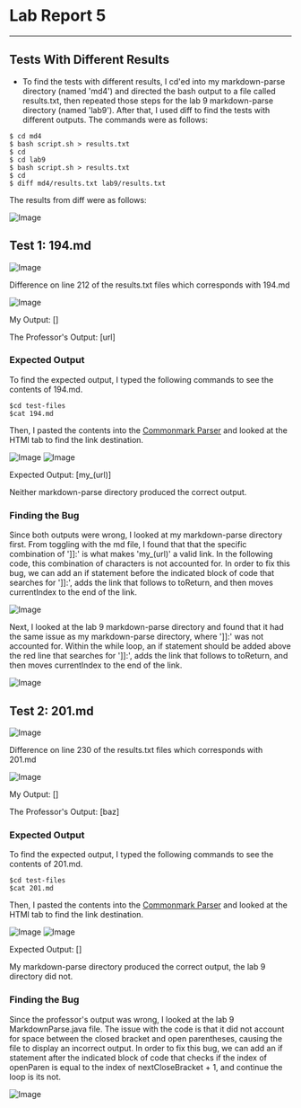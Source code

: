 # Lab Report 5
---
## Tests With Different Results
- To find the tests with different results, I cd'ed into my markdown-parse directory (named 'md4') and directed the bash output to a file called results.txt, then repeated those steps for the lab 9 markdown-parse directory (named 'lab9'). After that, I used diff to find the tests with different outputs. The commands were as follows:
```
$ cd md4
$ bash script.sh > results.txt
$ cd
$ cd lab9
$ bash script.sh > results.txt
$ cd
$ diff md4/results.txt lab9/results.txt
```

The results from diff were as follows:

![Image](newdiff.png)

## Test 1: 194.md

![Image](newdiff1.png)

Difference on line 212 of the results.txt files which corresponds with 194.md

![Image](194md.png)

My Output: []

The Professor's Output: [url]

### Expected Output

To find the expected output, I typed the following commands to see the contents of 194.md. 
```
$cd test-files
$cat 194.md
```
Then, I pasted the contents into the [Commonmark Parser](https://spec.commonmark.org/dingus/) and looked at the HTMl tab to find the link destination.

![Image](194commonmark.png)
![Image](linkdest.png)

Expected Output: [my_(url)]

Neither markdown-parse directory produced the correct output.

### Finding the Bug

Since both outputs were wrong, I looked at my markdown-parse directory first. From toggling with the md file, I found that that the specific combination of '\]]:' is what makes 'my_(url)' a valid link. In the following code, this combination of characters is not accounted for. In order to fix this bug, we can add an if statement before the indicated block of code that searches for '\]]:', adds the link that follows to toReturn, and then moves currentIndex to the end of the link.

![Image](bug1.png)

Next, I looked at the lab 9 markdown-parse directory and found that it had the same issue as my markdown-parse directory, where '\]]:' was not accounted for.
Within the while loop, an if statement should be added above the red line that searches for '\]]:', adds the link that follows to toReturn, and then moves currentIndex to the end of the link.

![Image](bug1prof.png)

## Test 2: 201.md

![Image](newdiff2.png)

Difference on line 230 of the results.txt files which corresponds with 201.md

![Image](201md.png)

My Output: []

The Professor's Output: [baz]

### Expected Output

To find the expected output, I typed the following commands to see the contents of 201.md. 
```
$cd test-files
$cat 201.md
```
Then, I pasted the contents into the [Commonmark Parser](https://spec.commonmark.org/dingus/) and looked at the HTMl tab to find the link destination.

![Image](201commonmark.png)
![Image](nolinkdest.png)

Expected Output: []

My markdown-parse directory produced the correct output, the lab 9 directory did not.

### Finding the Bug

Since the professor's output was wrong, I looked at the lab 9 MarkdownParse.java file. The issue with the code is that it did not account for space between the closed bracket and open parentheses, causing the file to display an incorrect output. In order to fix this bug, we can add an if statement after the indicated block of code that checks if the index of openParen is equal to the index of nextCloseBracket + 1, and continue the loop is its not.

![Image](bug2prof.png)
